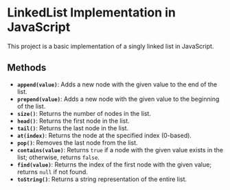# LinkedList Implementation in JavaScript

This project is a basic implementation of a singly linked list in JavaScript. 

## Methods

- **`append(value)`**: Adds a new node with the given value to the end of the list.
- **`prepend(value)`**: Adds a new node with the given value to the beginning of the list.
- **`size()`**: Returns the number of nodes in the list.
- **`head()`**: Returns the first node in the list.
- **`tail()`**: Returns the last node in the list.
- **`at(index)`**: Returns the node at the specified index (0-based).
- **`pop()`**: Removes the last node from the list.
- **`contains(value)`**: Returns `true` if a node with the given value exists in the list; otherwise, returns `false`.
- **`find(value)`**: Returns the index of the first node with the given value; returns `null` if not found.
- **`toString()`**: Returns a string representation of the entire list.
